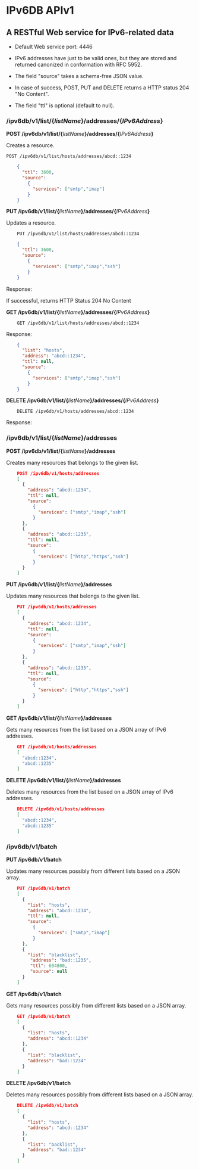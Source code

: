 # IPv6DB APIv1

## A RESTful Web service for IPv6-related data

- Default Web service port: 4446

- IPv6 addresses have just to be valid ones, but they are
  stored and returned canonized in conformation with RFC 5952.

- The field "source" takes a schema-free JSON value.

- In case of success, POST, PUT and DELETE returns a HTTP status 204 "No Content".

- The field "ttl" is optional (default to null).

### /ipv6db/v1/list/\{*listName*\}/addresses/{*IPv6Address*}

__POST /ipv6db/v1/list/\{__*listName*__\}/addresses/\{__*IPv6Address*__\}__

Creates a resource.

    POST /ipv6db/v1/list/hosts/addresses/abcd::1234

```json
    {
      "ttl": 3600,
      "source":
        {
          "services": ["smtp","imap"]
        }
    }
```

__PUT /ipv6db/v1/list/\{__*listName*__\}/addresses/\{__*IPv6Address*__\}__

Updates a resource.

```
    PUT /ipv6db/v1/list/hosts/addresses/abcd::1234
```

```json
    {
      "ttl": 3600,
      "source":
        {
          "services": ["smtp","imap","ssh"]
        }
    }
```

Response:

If successful, returns HTTP Status 204 No Content

__GET /ipv6db/v1/list/\{__*listName*__\}/addresses/\{__*IPv6Address*__\}__

```
    GET /ipv6db/v1/list/hosts/addresses/abcd::1234
```

Response:

```json
    {
      "list": "hosts",
      "address": "abcd::1234",
      "ttl": null,
      "source":
        {
          "services": ["smtp","imap","ssh"]
        }
    }
```

__DELETE /ipv6db/v1/list/\{__*listName*__\}/addresses/\{__*IPv6Address*__\}__

```
    DELETE /ipv6db/v1/hosts/addresses/abcd::1234
```

Response:


### /ipv6db/v1/list/\{*listName*\}/addresses

__POST /ipv6db/v1/list/\{__*listName*__\}/addresses__

Creates many resources that belongs to the given list.

```json
    POST /ipv6db/v1/hosts/addresses
    [
      {
        "address": "abcd::1234",
        "ttl": null,
        "source":
          {
            "services": ["smtp","imap","ssh"]
          }
      },
      {
        "address": "abcd::1235",
        "ttl": null,
        "source":
          {
            "services": ["http","https","ssh"]
          }
      }
    ]
```

__PUT /ipv6db/v1/list/\{__*listName*__\}/addresses__

Updates many resources that belongs to the given list.

```json
    PUT /ipv6db/v1/hosts/addresses
    [
      {
        "address": "abcd::1234",
        "ttl": null,
        "source":
          {
            "services": ["smtp","imap","ssh"]
          }
      },
      {
        "address": "abcd::1235",
        "ttl": null,
        "source":
          {
            "services": ["http","https","ssh"]
          }
      }
    ]
```

__GET /ipv6db/v1/list/\{__*listName*__\}/addresses__

Gets many resources from the list based on a JSON array of IPv6 addresses.

```json
    GET /ipv6db/v1/hosts/addresses
    [
      "abcd::1234",
      "abcd::1235"
    ]
```

__DELETE /ipv6db/v1/list/\{__*listName*__\}/addresses__

Deletes many resources from the list based on a JSON array of IPv6 addresses.

```json
    DELETE /ipv6db/v1/hosts/addresses
    [
      "abcd::1234",
      "abcd::1235"
    ]
```

### /ipv6db/v1/batch

__PUT /ipv6db/v1/batch__

Updates many resources possibly from different lists based on a JSON array.

```json
    PUT /ipv6db/v1/batch
    [
      {
        "list": "hosts",
        "address": "abcd::1234",
        "ttl": null,
        "source":
          {
            "services": ["smtp","imap"]
          }
      },
      {
        "list": "blacklist",
         "address": "bad::1235",
         "ttl": 604800,
         "source": null
      }
    ]
```

__GET /ipv6db/v1/batch__

Gets many resources possibly from different lists based on a JSON array.

```json
    GET /ipv6db/v1/batch
    [
      {
        "list": "hosts",
        "address": "abcd::1234"
      },
      {
        "list": "blacklist",
        "address": "bad::1234"
      }
    ]
```

__DELETE /ipv6db/v1/batch__

Deletes many resources possibly from different lists based on a JSON array.

```json
    DELETE /ipv6db/v1/batch
    [
      {
        "list": "hosts",
        "address": "abcd::1234"
      },
      {
        "list": "backlist",
        "address": "bad::1234"
      }
    ]
```

